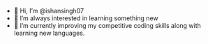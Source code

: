 - 👋 Hi, I’m @ishansingh07
- 👀 I’m always interested in learning something new
- 🌱 I’m currently improving my competitive coding skills along with learning new languages.

<!---
ishansingh07/ishansingh07 is a ✨ special ✨ repository because its `README.md` (this file) appears on your GitHub profile.
You can click the Preview link to take a look at your changes.

<p><img align="left" src="https://github-readme-stats.vercel.app/api/top-langs?username=ishansingh07&show_icons=true&locale=en&layout=compact" alt="stats_missing" /></p>

<p>&nbsp;<img align="center" src="https://github-readme-stats.vercel.app/api?username=ishansingh07&show_icons=true&locale=en" alt="stats_missing" /></p>
--->
